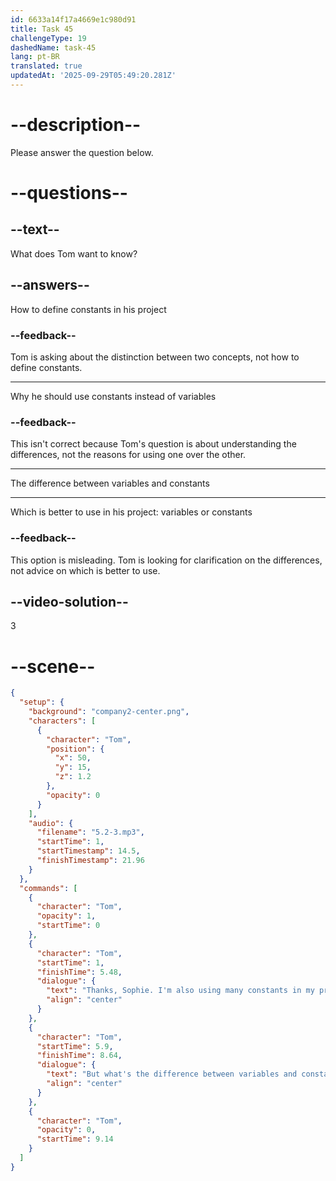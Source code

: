 ```yaml
---
id: 6633a14f17a4669e1c980d91
title: Task 45
challengeType: 19
dashedName: task-45
lang: pt-BR
translated: true
updatedAt: '2025-09-29T05:49:20.281Z'
---
```


<!-- (Audio) Tom: Thanks, Sophie. I'm also using many constants in my project. But what's the difference between variables and constants? -->

# --description--

Please answer the question below.

# --questions--

## --text--

What does Tom want to know?

## --answers--

How to define constants in his project

### --feedback--

Tom is asking about the distinction between two concepts, not how to define constants.

---

Why he should use constants instead of variables

### --feedback--

This isn't correct because Tom's question is about understanding the differences, not the reasons for using one over the other.

---

The difference between variables and constants

---

Which is better to use in his project: variables or constants

### --feedback--

This option is misleading. Tom is looking for clarification on the differences, not advice on which is better to use.

## --video-solution--

3

# --scene--

```json
{
  "setup": {
    "background": "company2-center.png",
    "characters": [
      {
        "character": "Tom",
        "position": {
          "x": 50,
          "y": 15,
          "z": 1.2
        },
        "opacity": 0
      }
    ],
    "audio": {
      "filename": "5.2-3.mp3",
      "startTime": 1,
      "startTimestamp": 14.5,
      "finishTimestamp": 21.96
    }
  },
  "commands": [
    {
      "character": "Tom",
      "opacity": 1,
      "startTime": 0
    },
    {
      "character": "Tom",
      "startTime": 1,
      "finishTime": 5.48,
      "dialogue": {
        "text": "Thanks, Sophie. I'm also using many constants in my project.",
        "align": "center"
      }
    },
    {
      "character": "Tom",
      "startTime": 5.9,
      "finishTime": 8.64,
      "dialogue": {
        "text": "But what's the difference between variables and constants?",
        "align": "center"
      }
    },
    {
      "character": "Tom",
      "opacity": 0,
      "startTime": 9.14
    }
  ]
}
```
